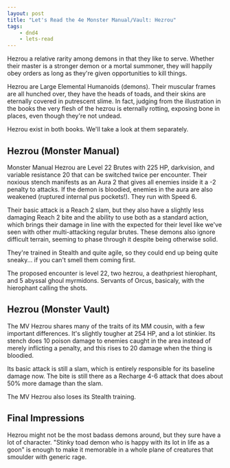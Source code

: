 ```yaml
---
layout: post
title: "Let's Read the 4e Monster Manual/Vault: Hezrou"
tags:
    - dnd4
    - lets-read
---
```


Hezrou a relative rarity among demons in that they like to serve. Whether their
master is a stronger demon or a mortal summoner, they will happily obey orders
as long as they're given opportunities to kill things.

Hezrou are Large Elemental Humanoids (demons). Their muscular frames are all
hunched over, they have the heads of toads, and their skins are eternally
covered in putrescent slime. In fact, judging from the illustration in the books
the very flesh of the hezrou is eternally rotting, exposing bone in places, even
though they're not undead.

Hezrou exist in both books. We'll take a look at them separately.

## Hezrou (Monster Manual)

Monster Manual Hezrou are Level 22 Brutes with 225 HP, darkvision, and variable
resistance 20 that can be switched twice per encounter. Their noxious stench
manifests as an Aura 2 that gives all enemies inside it a -2 penalty to
attacks. If the demon is bloodied, enemies in the aura are also weakened
(ruptured internal pus pockets!). They run with Speed 6.

Their basic attack is a Reach 2 slam, but they also have a slightly less
damaging Reach 2 bite and the ability to use both as a standard action, which
brings their damage in line with the expected for their level like we've seen
with other multi-attacking regular brutes. These demons also ignore difficult
terrain, seeming to phase through it despite being otherwise solid.

They're trained in Stealth and quite agile, so they could end up being quite
sneaky... if you can't smell them coming first.

The proposed encounter is level 22, two hezrou, a deathpriest hierophant, and 5
abyssal ghoul myrmidons. Servants of Orcus, basicaly, with the hierophant
calling the shots.

## Hezrou (Monster Vault)

The MV Hezrou shares many of the traits of its MM cousin, with a few important
differences. It's slightly tougher at 254 HP, and a lot stinkier. Its stench
does 10 poison damage to enemies caught in the area instead of merely inflicting
a penalty, and this rises to 20 damage when the thing is bloodied.

Its basic attack is still a slam, which is entirely responsible for its baseline
damage now. The bite is still there as a Recharge 4-6 attack that does about 50%
more damage than the slam.

The MV Hezrou also loses its Stealth training.

## Final Impressions

Hezrou might not be the most badass demons around, but they sure have a lot of
character. "Stinky toad demon who is happy with its lot in life as a goon" is
enough to make it memorable in a whole plane of creatures that smoulder with
generic rage.
